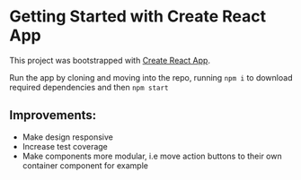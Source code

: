 # Getting Started with Create React App

This project was bootstrapped with [Create React App](https://github.com/facebook/create-react-app).

Run the app by cloning and moving into the repo, running `npm i` to download required dependencies and then `npm start`

## Improvements:

- Make design responsive
- Increase test coverage
- Make components more modular, i.e move action buttons to their own container component for example
